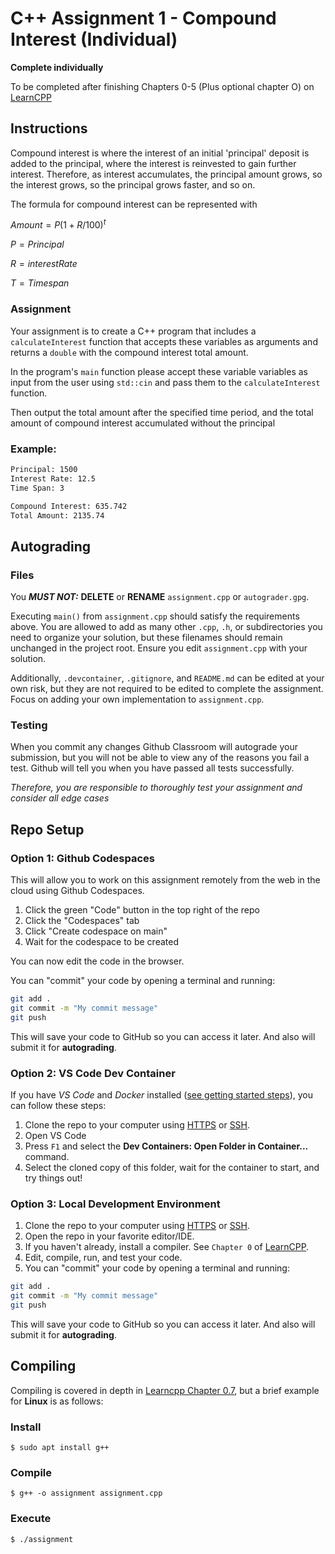 # C++ Assignment 1 - Compound Interest (Individual)

**Complete individually** 

To be completed after finishing Chapters 0-5 (Plus optional chapter O) on [LearnCPP](https://www.learncpp.com/)

## Instructions

Compound interest is where the interest of an initial 'principal' deposit is added to the principal, where the interest is reinvested to gain further interest. Therefore, as interest accumulates, the principal amount grows, so the interest grows, so the principal grows faster, and so on.

The formula for compound interest can be represented with

$Amount = P(1 + R/100)^t$

$P = Principal$

$R = interest Rate$

$T = Time span$

### Assignment

Your assignment is to create a C++ program that includes a `calculateInterest` function that accepts these variables as arguments and returns a `double` with the compound interest total amount.

In the program's `main` function please accept these variable variables as input from the user using `std::cin` and pass them to the `calculateInterest` function.

Then output the total amount after the specified time period, and the total amount of compound interest accumulated without the principal

### Example:

```txt
Principal: 1500
Interest Rate: 12.5
Time Span: 3

Compound Interest: 635.742
Total Amount: 2135.74
```

## Autograding

### Files

You ***MUST NOT:*** **DELETE** or **RENAME** `assignment.cpp` or `autograder.gpg`.

Executing `main()` from `assignment.cpp` should satisfy the requirements above. You are allowed to add as many other `.cpp`, `.h`, or subdirectories you need to organize your solution, but these filenames should remain unchanged in the project root. Ensure you edit `assignment.cpp` with your solution.

Additionally, `.devcontainer`, `.gitignore`, and `README.md` can be edited at your own risk, but they are not required to be edited to complete the assignment. Focus on adding your own implementation to `assignment.cpp`.

### Testing

When you commit any changes Github Classroom will autograde your submission, but you will not be able to view any of the reasons you fail a test. Github will tell you when you have passed all tests successfully.

*Therefore, you are responsible to thoroughly test your assignment and consider all edge cases*

## Repo Setup

### Option 1: Github Codespaces

This will allow you to work on this assignment remotely from the web in the cloud using Github Codespaces.

1. Click the green "Code" button in the top right of the repo
2. Click the "Codespaces" tab
3. Click "Create codespace on main"
4. Wait for the codespace to be created

You can now edit the code in the browser.

You can "commit" your code by opening a terminal and running:

```bash
git add .
git commit -m "My commit message"
git push
```

This will save your code to GitHub so you can access it later. And also will submit it for **autograding**.

### Option 2: VS Code Dev Container

If you have *VS Code* and *Docker* installed ([see getting started steps](https://aka.ms/vscode-remote/containers/getting-started)), you can follow these steps:

1. Clone the repo to your computer using [HTTPS](https://docs.github.com/en/get-started/getting-started-with-git/about-remote-repositories#cloning-with-https-urls) or [SSH](https://docs.github.com/en/get-started/getting-started-with-git/about-remote-repositories#cloning-with-ssh-urls).
2. Open VS Code
3. Press `F1` and select the **Dev Containers: Open Folder in Container...** command.
4. Select the cloned copy of this folder, wait for the container to start, and try things out!

### Option 3: Local Development Environment

1. Clone the repo to your computer using [HTTPS](https://docs.github.com/en/get-started/getting-started-with-git/about-remote-repositories#cloning-with-https-urls) or [SSH](https://docs.github.com/en/get-started/getting-started-with-git/about-remote-repositories#cloning-with-ssh-urls).
2. Open the repo in your favorite editor/IDE.
3. If you haven't already, install a compiler. See `Chapter 0` of [LearnCPP](https://www.learncpp.com/).
4. Edit, compile, run, and test your code.
5. You can "commit" your code by opening a terminal and running:

```bash
git add .
git commit -m "My commit message"
git push
```

This will save your code to GitHub so you can access it later. And also will submit it for **autograding**.

## Compiling

Compiling is covered in depth in [Learncpp Chapter 0.7](https://www.learncpp.com/cpp-tutorial/compiling-your-first-program/), but a brief example for **Linux** is as follows:

### Install

```console
$ sudo apt install g++
```

### Compile

```console
$ g++ -o assignment assignment.cpp
```

### Execute

```console
$ ./assignment
```